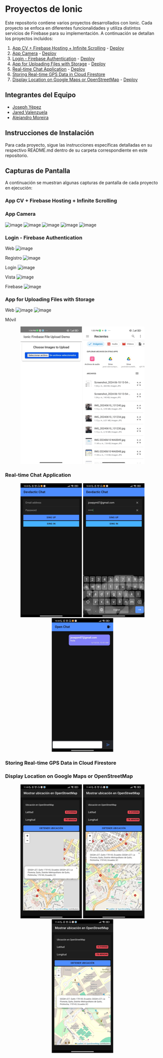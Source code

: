 # Proyectos de Ionic

Este repositorio contiene varios proyectos desarrollados con Ionic. Cada proyecto se enfoca en diferentes funcionalidades y utiliza distintos servicios de Firebase para su implementación. A continuación se detallan los proyectos incluidos:

1. [App CV + Firebase Hosting + Infinite Scrolling]([URL_Aplicacion_CV](https://github.com/JosephYM07/App-CV-Firebase-Hosting-Infinite-Scrolling.git)) - [Deploy](https://a-8a03e.web.app/tabs/tab1)
2. [App Camera](https://github.com/JaredVS777/App_fotos.git) - [Deploy](fotos1-1f12b.web.app/tabs/tab1)
3. [Login - Firebase Authentication](https://github.com/Alejandro-Moreira/Login-Firebase.git) - [Deploy](https://login-155ac.web.app) 
4. [App for Uploading Files with Storage](https://github.com/JaredVS777/App_storage.git) - [Deploy](storage-f5a23.web.app)
5. [Real-time Chat Application](https://github.com/JosephYM07/Chat_Ionic.git) - [Deploy](https://database-chat-9d1b3.web.app/chat)
6. [Storing Real-time GPS Data in Cloud Firestore](URL_Realtime_GPS)
7. [Display Location on Google Maps or OpenStreetMap](https://github.com/JosephYM07/Display-Location-on-Google-Maps-or-OpenStreetMap.git) - [Deploy](https://ubicaciongps-ee91c.web.app)

## Integrantes del Equipo

- [Joseph Yépez](https://github.com/JosephYM07)
- [Jared Valenzuela](https://github.com/JaredVS777)
- [Alejandro Moreira](https://github.com/Alejandro-Moreira)

## Instrucciones de Instalación

Para cada proyecto, sigue las instrucciones específicas detalladas en su respectivo README.md dentro de su carpeta correspondiente en este repositorio.

## Capturas de Pantalla

A continuación se muestran algunas capturas de pantalla de cada proyecto en ejecución:

### App CV + Firebase Hosting + Infinite Scrolling

### App Camera
![image](https://github.com/JosephYM07/AppIonic_Camera/assets/117743484/649e2069-3007-4675-bbdb-54c44024f837)
![image](https://github.com/JosephYM07/AppIonic_Camera/assets/117743484/4b4567a2-68bf-4db4-95eb-4bb234007055)
![image](https://github.com/JosephYM07/AppIonic_Camera/assets/117743484/d36c9a68-b403-4b0a-a141-e69507142658)
![image](https://github.com/JosephYM07/AppIonic_Camera/assets/117743484/a923f2a9-e603-487a-8617-3c90641d82e0)
![image](https://github.com/JosephYM07/AppIonic_Camera/assets/117743484/0ca27938-5fb1-45ef-a76d-f667645bbd62)

### Login - Firebase Authentication
Web
![image](https://github.com/JosephYM07/Apps_Exam/assets/117743484/9afe38c3-9f74-40ea-ad3b-4f13c0736067)

Registro
![image](https://github.com/JosephYM07/Apps_Exam/assets/117743484/7844dcac-6c14-4ea3-b68e-82441608593b)

Login
![image](https://github.com/JosephYM07/Apps_Exam/assets/117743484/db29be1a-5c1c-45b8-b0d3-a51f76311c46)

Vista
![image](https://github.com/JosephYM07/Apps_Exam/assets/117743484/010c3cc0-7b2b-4359-a78a-05f7346a945c)

Firebase
![image](https://github.com/JosephYM07/Apps_Exam/assets/117743484/5db79ca4-429f-4036-82a2-b90a5591be21)

### App for Uploading Files with Storage
Web
![image](https://github.com/JaredVS777/App_storage/assets/126533404/a8514082-ce43-4f49-91b9-c553c06d3add)
![image](https://github.com/JaredVS777/App_storage/assets/126533404/0e9ed61a-c85b-4f5f-b102-cbb339f4ae0d)


Móvil
<p align="center">
  <img src="assets/storage_2.jpg" width="200" alt="Pantalla de Storage">
  <img src="assets/storage_1.jpg" width="200" alt="Pantalla de Inicio">
  
</p>

### Real-time Chat Application

<p align="center">
  <img src="assets/chat_1.jpg" width="200" alt="Pantalla de Inicio">
  <img src="assets/chat_2.jpg" width="200" alt="Pantalla de Chat">
  <img src="assets/chat_3.jpg" width="200" alt="Pantalla de Registro">
</p>

### Storing Real-time GPS Data in Cloud Firestore

### Display Location on Google Maps or OpenStreetMap
<p align="center">
  <img src="assets/gps_1.jpg" width="200" alt="Pantalla de Inicio">
  <img src="assets/gps_2.jpg" width="200" alt="Pantalla de Chat">
  <img src="assets/gps_3.jpg" width="200" alt="Pantalla de Registro">
</p>
